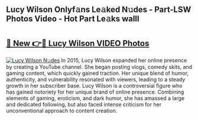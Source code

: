 ## Lucy Wilson Onlyf𝚊ns Le𝚊ked N𝚞des - Part-LSW Photos Video - Hot Part Le𝚊ks walll

# <h2><a href="http://ab28228.deff.icu/?id=Lucy+Wilson">🔗 New 👉🔴 Lucy Wilson VIDEO Photos</a></h2>

[![Lucy Wilson N𝚞des](https://i.imgur.com/rIISA9y.gif)](http://ab28228.deff.icu/?id=Lucy+Wilson)
In 2015, Lucy Wilson expanded her online presence by creating a YouTube channel. She began posting vlogs, comedy skits, and gaming content, which quickly gained traction. Her unique blend of humor, authenticity, and vulnerability resonated with viewers, leading to a steady growth in her subscriber base. Lucy Wilson is a controversial figure who has gained notoriety for her unique brand of online presence. Combining elements of gaming, eroticism, and dark humor, she has amassed a large and dedicated following, but also faced intense criticism for her unconventional approach to content creation.
